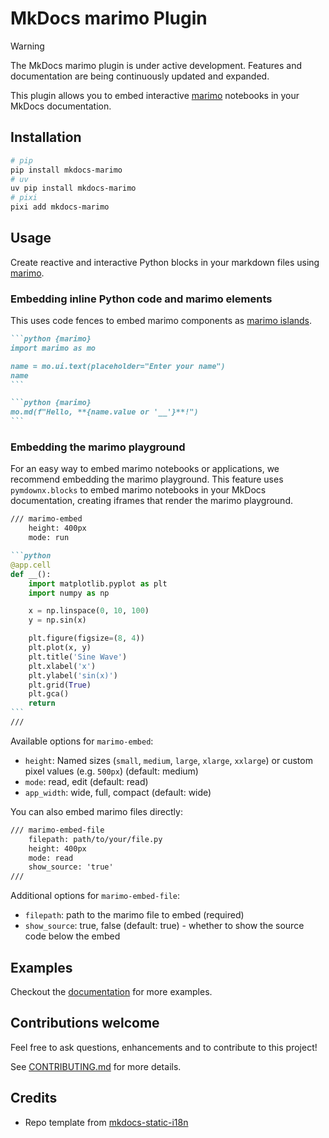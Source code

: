 # MkDocs marimo Plugin

> [!WARNING]
> The MkDocs marimo plugin is under active development. Features and documentation are being continuously updated and expanded.

This plugin allows you to embed interactive [marimo](https://github.com/marimo-team/marimo) notebooks in your MkDocs documentation.

## Installation

```bash
# pip
pip install mkdocs-marimo
# uv
uv pip install mkdocs-marimo
# pixi
pixi add mkdocs-marimo
```

## Usage

Create reactive and interactive Python blocks in your markdown files using [marimo](https://github.com/marimo-team/marimo).

### Embedding inline Python code and marimo elements

This uses code fences to embed marimo components as [marimo islands](https://docs.marimo.io/guides/exporting/?h=#embed-marimo-outputs-in-html-using-islands).

````markdown
```python {marimo}
import marimo as mo

name = mo.ui.text(placeholder="Enter your name")
name
```

```python {marimo}
mo.md(f"Hello, **{name.value or '__'}**!")
```
````

### Embedding the marimo playground

For an easy way to embed marimo notebooks or applications, we recommend embedding the marimo playground. This feature uses `pymdownx.blocks` to embed marimo notebooks in your MkDocs documentation, creating iframes that render the marimo playground.

````markdown
/// marimo-embed
    height: 400px
    mode: run

```python
@app.cell
def __():
    import matplotlib.pyplot as plt
    import numpy as np

    x = np.linspace(0, 10, 100)
    y = np.sin(x)

    plt.figure(figsize=(8, 4))
    plt.plot(x, y)
    plt.title('Sine Wave')
    plt.xlabel('x')
    plt.ylabel('sin(x)')
    plt.grid(True)
    plt.gca()
    return
```
///
````

Available options for `marimo-embed`:

- `height`: Named sizes (`small`, `medium`, `large`, `xlarge`, `xxlarge`) or custom pixel values (e.g. `500px`) (default: medium)
- `mode`: read, edit (default: read)
- `app_width`: wide, full, compact (default: wide)

You can also embed marimo files directly:

````markdown
/// marimo-embed-file
    filepath: path/to/your/file.py
    height: 400px
    mode: read
    show_source: 'true'
///
````

Additional options for `marimo-embed-file`:

- `filepath`: path to the marimo file to embed (required)
- `show_source`: true, false (default: true) - whether to show the source code below the embed

## Examples

Checkout the [documentation](https://marimo-team.github.io/mkdocs-marimo) for more examples.

## Contributions welcome

Feel free to ask questions, enhancements and to contribute to this project!

See [CONTRIBUTING.md](CONTRIBUTING.md) for more details.

## Credits

- Repo template from [mkdocs-static-i18n](https://github.com/ultrabug/mkdocs-static-i18n)
